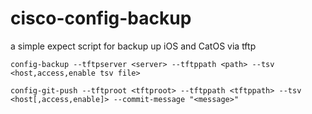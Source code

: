 # cisco-config-backup
a simple expect script for backup up iOS and CatOS via tftp

`config-backup --tftpserver <server> --tftppath <path> --tsv <host,access,enable tsv file>`

`config-git-push --tftproot <tftproot> --tftppath <tftppath> --tsv <host[,access,enable]> --commit-message "<message>"`
